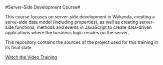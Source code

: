 #Server-Side Development Course#

This course focuses on server-side development in Wakanda, creating a serve-side data model (including properties), as well as creating server-side functions, methods and events in JavaScript to create data-driven applications where the business logic resides on the server.

This repository contains the sources of the project used for this training in its final state

[Watch the Video Training](https://wakanda.4d.com/wakanda/video/player_WKVT01.shtml)

